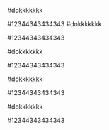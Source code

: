 #dokkkkkkk


#12344343434343
#dokkkkkkk


#12344343434343

#dokkkkkkk


#12344343434343

#dokkkkkkk


#12344343434343

#dokkkkkkk


#12344343434343



